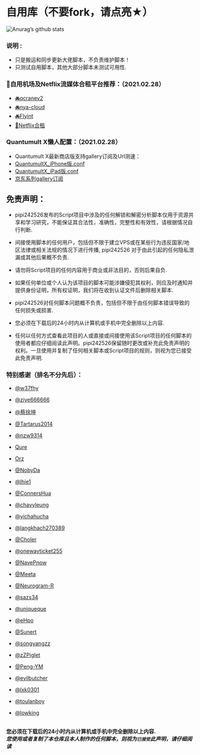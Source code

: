 # 自用库（不要fork，请点亮★）
![Anurag’s github stats](https://github-readme-stats.vercel.app/api?username=pipi242526&show_icons=true&theme=merko)


### 说明 :

* 只是搬运和同步更新大佬脚本，不负责维护脚本！
* 只测试自用脚本，其他大部分脚本未测试可用性.


### 🚀自用机场及Netflix流媒体合租平台推荐：（2021.02.28）
* [🚘qcranev2](https://www.qcranev2.com/#/register?code=gwQPB84i)
* [🚘nya-cloud](https://nya-cloud.com/auth/register?code=hkmi)
* [🚘Flyint](https://go.xazwdj.com/#/register?code=rsAbkCxb)
* [🚖Netflix合租](https://bit.ly/)


### Quantumult X懒人配置：（2021.02.28）
* Quantumult X最新商店版支持gallery订阅及Url测速：
* [QuantumultX_iPhone版.conf](https://raw.githubusercontent.com/pipi242526/QuantumultX/main/QuantumultX_iPhone%E5%AE%9A%E5%88%B6%E7%89%88.conf)
* [QuantumultX_iPad版.conf](https://raw.githubusercontent.com/pipi242526/QuantumultX/main/QuantumultX_%E6%87%92%E4%BA%BA%E9%85%8D%E7%BD%AEiPad%E4%B8%93%E7%94%A8%E7%89%88.conf)
* [京东系列gallery订阅](https://jdsharedresourcescdn.azureedge.net/jdresource/lxk0301_gallery.json)


## 免责声明：

* pipi242526发布的Script项目中涉及的任何解锁和解密分析脚本仅用于资源共享和学习研究，不能保证其合法性，准确性，完整性和有效性，请根据情况自行判断.

* 间接使用脚本的任何用户，包括但不限于建立VPS或在某些行为违反国家/地区法律或相关法规的情况下进行传播, pipi242526 对于由此引起的任何隐私泄漏或其他后果概不负责.

* 请勿将Script项目的任何内容用于商业或非法目的，否则后果自负.

* 如果任何单位或个人认为该项目的脚本可能涉嫌侵犯其权利，则应及时通知并提供身份证明，所有权证明，我们将在收到认证文件后删除相关脚本.

* pipi242526对任何脚本问题概不负责，包括但不限于由任何脚本错误导致的任何损失或损害.

* 您必须在下载后的24小时内从计算机或手机中完全删除以上内容.

* 任何以任何方式查看此项目的人或直接或间接使用该Script项目的任何脚本的使用者都应仔细阅读此声明。pipi242526保留随时更改或补充此免责声明的权利。一旦使用并复制了任何相关脚本或Script项目的规则，则视为您已接受此免责声明.

### 特别感谢（排名不分先后）：
* [@w37fhy](https://github.com/w37fhy)

* [@ziye666666](https://github.com/ziye666666)

* [@蔡徐坤](https://github.com/)

* [@Tartarus2014](https://github.com/Tartarus2014)

* [@nzw9314](https://github.com/nzw9314)

* [Qure](https://github.com/Koolson/Qure)

* [Orz](https://github.com/Orz-3/mini)

* [@NobyDa](https://github.com/NobyDa)

* [@lhie1](https://github.com/lhie1)

* [@ConnersHua](https://github.com/ConnersHua)

* [@chavyleung](https://github.com/chavyleung)

* [@yichahucha](https://github.com/yichahucha)

* [@langkhach270389](https://github.com/langkhach270389)

* [@Choler](https://github.com/Choler)

* [@onewayticket255](https://github.com/onewayticket255)

* [@NavePnow](https://github.com/NavePnow)

* [@Meeta](https://github.com/MeetaGit)

* [@Neurogram-R](https://github.com/Neurogram-R)

* [@sazs34](https://github.com/sazs34)

* [@uniqueque](https://github.com/uniqueque)

* [@eHpo](https://github.com/eHpo1/Rules)

* [@Sunert](https://github.com/Sunert/Scripts)

* [@songyangzz](https://github.com/songyangzz/QuantumultX.git)

* [@zZPiglet](https://github.com/zZPiglet/Task.git)

* [@Peng-YM](https://github.com/Peng-YM/QuanX)

* [@evilbutcher](https://github.com/evilbutcher/Quantumult_X/tree/master)

* [@lxk0301](https://gitee.com/lxk0301/jd_scripts/tree/master/)

* [@toulanboy](https://github.com/toulanboy/scripts)

* [@lowking](https://github.com/lowking/Scripts)

 <br>  **您必须在下载后的24小时内从计算机或手机中完全删除以上内容.**  </br>
 ***您使用或者复制了本仓库且本人制作的任何脚本，则视为`已接受`此声明，请仔细阅读*** 
